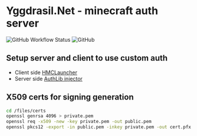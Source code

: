 # Yggdrasil.Net - minecraft auth server
![GitHub Workflow Status](https://img.shields.io/github/actions/workflow/status/mixa3607/Yggdrasil.Net/push.yml?branch=master&style=flat-square)
![GitHub](https://img.shields.io/github/license/mixa3607/Yggdrasil.Net?style=flat-square)

## Setup server and client to use custom auth
- Client side [HMCLauncher](https://github.com/huanghongxun/HMCL)
- Server side [AuthLib injector](https://github.com/yushijinhun/authlib-injector)

## X509 certs for signing generation
```sh
cd /files/certs
openssl genrsa 4096 > private.pem
openssl req -x509 -new -key private.pem -out public.pem
openssl pkcs12 -export -in public.pem -inkey private.pem -out cert.pfx
```
